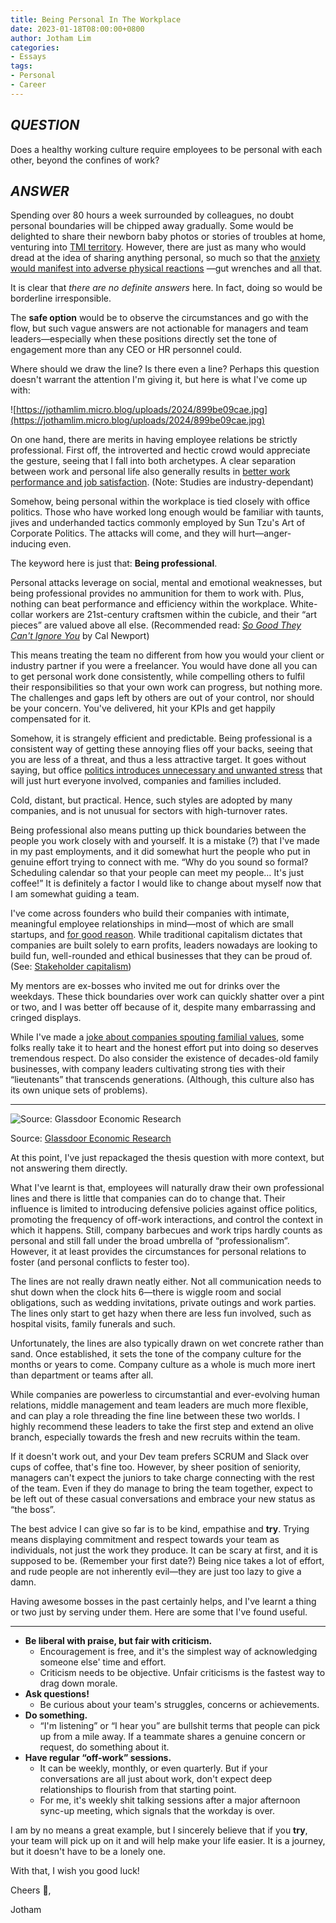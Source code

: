 ```yaml
---
title: Being Personal In The Workplace
date: 2023-01-18T08:00:00+0800
author: Jotham Lim
categories:
- Essays
tags: 
- Personal
- Career
---
```


## _QUESTION_

Does a healthy working culture require employees to be personal with each other, beyond the confines of work?

## _ANSWER_

Spending over 80 hours a week surrounded by colleagues, no doubt personal boundaries will be chipped away gradually. Some would be delighted to share their newborn baby photos or stories of troubles at home, venturing into [TMI territory](https://www.dictionary.com/browse/tmi). However, there are just as many who would dread at the idea of sharing anything personal, so much so that the [anxiety would manifest into adverse physical reactions](https://www.intrepidmentalhealth.com/blog/10-most-common-physical-symptoms-of-anxiety) —gut wrenches and all that.

It is clear that _there are no definite answers_ here. In fact, doing so would be borderline irresponsible.

The **safe option** would be to observe the circumstances and go with the flow, but such vague answers are not actionable for managers and team leaders—especially when these positions directly set the tone of engagement more than any CEO or HR personnel could.

Where should we draw the line? Is there even a line? Perhaps this question doesn't warrant the attention I'm giving it, but here is what I've come up with:

![https://jothamlim.micro.blog/uploads/2024/899be09cae.jpg](https://jothamlim.micro.blog/uploads/2024/899be09cae.jpg)

On one hand, there are merits in having employee relations be strictly professional. First off, the introverted and hectic crowd would appreciate the gesture, seeing that I fall into both archetypes. A clear separation between work and personal life also generally results in [better work performance and job satisfaction](https://www.researchgate.net/publication/330451021_Impact_of_Work-Life_Balance_Happiness_at_Work_on_Employee_Performance). (Note: Studies are industry-dependant)

Somehow, being personal within the workplace is tied closely with office politics. Those who have worked long enough would be familiar with taunts, jives and underhanded tactics commonly employed by Sun Tzu's Art of Corporate Politics. The attacks will come, and they will hurt—anger-inducing even.

The keyword here is just that: **Being professional**.

Personal attacks leverage on social, mental and emotional weaknesses, but being professional provides no ammunition for them to work with. Plus, nothing can beat performance and efficiency within the workplace. White-collar workers are 21st-century craftsmen within the cubicle, and their “art pieces” are valued above all else. (Recommended read: _[So Good They Can't Ignore You](https://www.goodreads.com/book/show/13525945-so-good-they-can-t-ignore-you)_ by Cal Newport)

This means treating the team no different from how you would your client or industry partner if you were a freelancer. You would have done all you can to get personal work done consistently, while compelling others to fulfil their responsibilities so that your own work can progress, but nothing more. The challenges and gaps left by others are out of your control, nor should be your concern. You've delivered, hit your KPIs and get happily compensated for it.

Somehow, it is strangely efficient and predictable. Being professional is a consistent way of getting these annoying flies off your backs, seeing that you are less of a threat, and thus a less attractive target. It goes without saying, but office [politics introduces unnecessary and unwanted stress](https://www.researchgate.net/publication/341831970_Workplace_Politics_and_Employee%27s_Job_Performance_Mediating_Role_of_Job_Stress_Evidence_from_Degree_Awarding_Institutions_of_Sindh_Pakistan) that will just hurt everyone involved, companies and families included.

Cold, distant, but practical. Hence, such styles are adopted by many companies, and is not unusual for sectors with high-turnover rates.

Being professional also means putting up thick boundaries between the people you work closely with and yourself. It is a mistake (?) that I've made in my past employments, and it did somewhat hurt the people who put in genuine effort trying to connect with me. “Why do you sound so formal? Scheduling calendar so that your people can meet my people… It's just coffee!” It is definitely a factor I would like to change about myself now that I am somewhat guiding a team.

I've come across founders who build their companies with intimate, meaningful employee relationships in mind—most of which are small startups, and [for good reason](https://www.researchgate.net/publication/256052539_Management-Employee_Relations_Firm_Size_and_Job_Satisfaction). While traditional capitalism dictates that companies are built solely to earn profits, leaders nowadays are looking to build fun, well-rounded and ethical businesses that they can be proud of. (See: [Stakeholder capitalism](https://www.mckinsey.com/business-functions/strategy-and-corporate-finance/our-insights/putting-stakeholder-capitalism-into-practice))

My mentors are ex-bosses who invited me out for drinks over the weekdays. These thick boundaries over work can quickly shatter over a pint or two, and I was better off because of it, despite many embarrassing and cringed displays.

While I've made a [joke about companies spouting familial values](https://thecabinet.substack.com/p/elements-of-a-good-working-culture?showWelcome=true), some folks really take it to heart and the honest effort put into doing so deserves tremendous respect. Do also consider the existence of decades-old family businesses, with company leaders cultivating strong ties with their “lieutenants” that transcends generations. (Although, this culture also has its own unique sets of problems).

---

![Source: Glassdoor Economic Research](https://jothamlim.micro.blog/uploads/2024/da3388aa50.jpg)

Source: [Glassdoor Economic Research](https://www.glassdoor.com/research/employee-satisfaction-drivers/)

At this point, I've just repackaged the thesis question with more context, but not answering them directly.

What I've learnt is that, employees will naturally draw their own professional lines and there is little that companies can do to change that. Their influence is limited to introducing defensive policies against office politics, promoting the frequency of off-work interactions, and control the context in which it happens. Still, company barbecues and work trips hardly counts as personal and still fall under the broad umbrella of “professionalism”. However, it at least provides the circumstances for personal relations to foster (and personal conflicts to fester too).

The lines are not really drawn neatly either. Not all communication needs to shut down when the clock hits 6—there is wiggle room and social obligations, such as wedding invitations, private outings and work parties. The lines only start to get hazy when there are less fun involved, such as hospital visits, family funerals and such.

Unfortunately, the lines are also typically drawn on wet concrete rather than sand. Once established, it sets the tone of the company culture for the months or years to come. Company culture as a whole is much more inert than department or teams after all.

While companies are powerless to circumstantial and ever-evolving human relations, middle management and team leaders are much more flexible, and can play a role threading the fine line between these two worlds. I highly recommend these leaders to take the first step and extend an olive branch, especially towards the fresh and new recruits within the team.

If it doesn't work out, and your Dev team prefers SCRUM and Slack over cups of coffee, that's fine too. However, by sheer position of seniority, managers can't expect the juniors to take charge connecting with the rest of the team. Even if they do manage to bring the team together, expect to be left out of these casual conversations and embrace your new status as “the boss”.

The best advice I can give so far is to be kind, empathise and **try**. Trying means displaying commitment and respect towards your team as individuals, not just the work they produce. It can be scary at first, and it is supposed to be. (Remember your first date?) Being nice takes a lot of effort, and rude people are not inherently evil—they are just too lazy to give a damn.

Having awesome bosses in the past certainly helps, and I've learnt a thing or two just by serving under them. Here are some that I've found useful.

---

- **Be liberal with praise, but fair with criticism.**
    - Encouragement is free, and it's the simplest way of acknowledging someone else' time and effort.
    - Criticism needs to be objective. Unfair criticisms is the fastest way to drag down morale.
- **Ask questions!**
    - Be curious about your team's struggles, concerns or achievements.
- **Do something.**
    - “I'm listening” or “I hear you” are bullshit terms that people can pick up from a mile away. If a teammate shares a genuine concern or request, do something about it.
- **Have regular “off-work” sessions.**
    - It can be weekly, monthly, or even quarterly. But if your conversations are all just about work, don't expect deep relationships to flourish from that starting point.
    - For me, it's weekly shit talking sessions after a major afternoon sync-up meeting, which signals that the workday is over.

I am by no means a great example, but I sincerely believe that if you **try**, your team will pick up on it and will help make your life easier. It is a journey, but it doesn't have to be a lonely one.

With that, I wish you good luck!

Cheers 🙂,

Jotham
